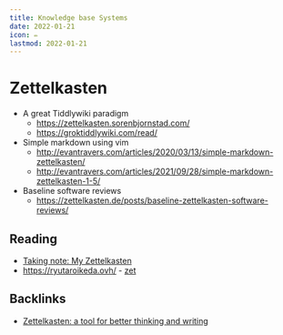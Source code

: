 ```yaml
---
title: Knowledge base Systems 
date: 2022-01-21
icon: ✏️
lastmod: 2022-01-21
---
```



# Zettelkasten

- A great Tiddlywiki paradigm
    - https://zettelkasten.sorenbjornstad.com/
    - https://groktiddlywiki.com/read/
- Simple markdown using vim
    - http://evantravers.com/articles/2020/03/13/simple-markdown-zettelkasten/
    - http://evantravers.com/articles/2021/09/28/simple-markdown-zettelkasten-1-5/
- Baseline software reviews
    - https://zettelkasten.de/posts/baseline-zettelkasten-software-reviews/


## Reading
* [Taking note: My Zettelkasten](https://web.archive.org/web/20200131122229/http://takingnotenow.blogspot.com/2015/12/my-zettelkasten.html)
* https://ryutaroikeda.ovh/ - [zet](https://ryutaroikeda.ovh/zet/html/index.html)

## Backlinks
* [Zettelkasten: a tool for better thinking and writing](https://jitterbug.cc/zettelkasten-a-tool-for-better-thinking-and-writing/)